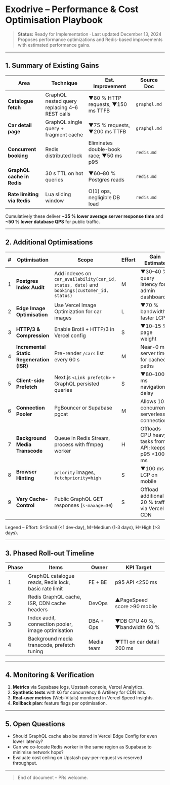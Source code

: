 # Exodrive – Performance & Cost Optimisation Playbook

> **Status:** Ready for Implementation · Last updated December 13, 2024  
> Proposes performance optimizations and Redis-based improvements with estimated performance gains.

---

## 1. Summary of Existing Gains

| Area | Technique | Est. Improvement | Source Doc |
|------|-----------|------------------|------------|
| **Catalogue fetch** | GraphQL nested query replacing 4–6 REST calls | ▼80 % HTTP requests, ▼150 ms TTFB | `graphql.md` |
| **Car detail page** | GraphQL single query + fragment cache | ▼75 % requests, ▼200 ms TTFB | `graphql.md` |
| **Concurrent booking** | Redis distributed lock | Eliminates double-book race; ▼50 ms p95 | `redis.md` |
| **GraphQL cache in Redis** | 30 s TTL on hot queries | ▼60–80 % Postgres reads | `redis.md` |
| **Rate limiting via Redis** | Lua sliding window | O(1) ops, negligible DB load | `redis.md` |

Cumulatively these deliver **~35 % lower average server response time** and **~50 % lower database QPS** for public traffic.

---

## 2. Additional Optimisations

| # | Optimisation | Scope | Effort | Gain Estimate |
|---|-------------|-------|--------|---------------|
| 1 | **Postgres Index Audit** | Add indexes on `car_availability(car_id, status, date)` and `bookings(customer_id, status)` | M | ▼30–40 % query latency for admin dashboards |
| 2 | **Edge Image Optimisation** | Use Vercel Image Optimization for car images | L | ▼70 % bandwidth, faster LCP |
| 3 | **HTTP/3 & Compression** | Enable Brotli + HTTP/3 in Vercel config | S | ▼10–15 % page weight |
| 4 | **Incremental Static Regeneration (ISR)** | Pre-render `/cars` list every 60 s | M | Near-0 ms server time for cached paths |
| 5 | **Client-side Prefetch** | Next.js `<Link prefetch>` + GraphQL persisted queries | S | ▼80–100 ms navigation delay |
| 6 | **Connection Pooler** | PgBouncer or Supabase pgcat | M | Allows 10× concurrent serverless connections |
| 7 | **Background Media Transcode** | Queue in Redis Stream, process with ffmpeg worker | H | Offloads CPU heavy tasks from API; keeps p95 <100 ms |
| 8 | **Browser Hinting** | `priority` images, `fetchpriority=high` | S | ▼100 ms LCP on mobile |
| 9 | **Vary Cache-Control** | Public GraphQL GET responses (`s-maxage=30`) | S | Offload additional 20 % traffic via Vercel CDN |

Legend – Effort: S=Small (<1 dev-day), M=Medium (1-3 days), H=High (>3 days).

---

## 3. Phased Roll-out Timeline

| Phase | Items | Owner | KPI Target |
|-------|-------|-------|-----------|
| 1 | GraphQL catalogue reads, Redis lock, basic rate limit | FE + BE | p95 API <250 ms |
| 2 | Redis GraphQL cache, ISR, CDN cache headers | DevOps | ▲PageSpeed score >90 mobile |
| 3 | Index audit, connection pooler, image optimisation | DBA + Ops | ▼DB CPU 40 %, ▼bandwidth 60 % |
| 4 | Background media transcode, prefetch tuning | Media team | ▼TTI on car detail 200 ms |

---

## 4. Monitoring & Verification

1. **Metrics** via Supabase logs, Upstash console, Vercel Analytics.
2. **Synthetic tests** with k6 for concurrency & Artillery for CDN hits.
3. **Real-user metrics** (Web-Vitals) monitored in Vercel Speed Insights.
4. **Rollback plan**: feature flags per optimisation.

---

## 5. Open Questions

* Should GraphQL cache also be stored in Vercel Edge Config for even lower latency?
* Can we co-locate Redis worker in the same region as Supabase to minimise network hops?
* Evaluate cost ceiling on Upstash pay-per-request vs reserved throughput.

---

> End of document – PRs welcome. 